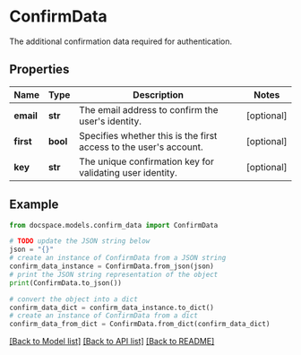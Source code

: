# ConfirmData

The additional confirmation data required for authentication.

## Properties

Name | Type | Description | Notes
------------ | ------------- | ------------- | -------------
**email** | **str** | The email address to confirm the user&#39;s identity. | [optional] 
**first** | **bool** | Specifies whether this is the first access to the user&#39;s account. | [optional] 
**key** | **str** | The unique confirmation key for validating user identity. | [optional] 

## Example

```python
from docspace.models.confirm_data import ConfirmData

# TODO update the JSON string below
json = "{}"
# create an instance of ConfirmData from a JSON string
confirm_data_instance = ConfirmData.from_json(json)
# print the JSON string representation of the object
print(ConfirmData.to_json())

# convert the object into a dict
confirm_data_dict = confirm_data_instance.to_dict()
# create an instance of ConfirmData from a dict
confirm_data_from_dict = ConfirmData.from_dict(confirm_data_dict)
```
[[Back to Model list]](../README.md#documentation-for-models) [[Back to API list]](../README.md#documentation-for-api-endpoints) [[Back to README]](../README.md)


